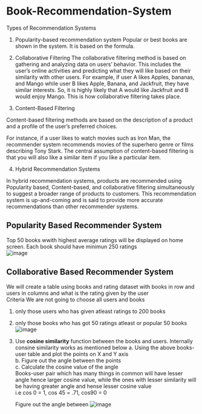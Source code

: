 # Book-Recommendation-System

Types of Recommendation Systems
1.	Popularity-based recommendation system
Popular or best books are shown in the system. It is based on the formula.

2.	Collaborative Filtering
The collaborative filtering method is based on gathering and analyzing data on users’ behavior. This includes the user’s online activities and predicting what they will like based on their similarity with other users.
For example, if user A likes Apples, bananas, and Mango while user B likes Apple, Banana, and Jackfruit, they have similar interests. So, it is highly likely that A would like Jackfruit and B would enjoy Mango. This is how collaborative filtering takes place.

3.	Content-Based Filtering

Content-based filtering methods are based on the description of a product and a profile of the user’s preferred choices. 

For instance, if a user likes to watch movies such as Iron Man, the recommender system recommends movies of the superhero genre or films describing Tony Stark. The central assumption of content-based filtering is that you will also like a similar item if you like a particular item.

4.	Hybrid Recommendation Systems

In hybrid recommendation systems, products are recommended using Popularity based, Content-based, and collaborative filtering simultaneously to suggest a broader range of products to customers. This recommendation system is up-and-coming and is said to provide more accurate recommendations than other recommender systems.

## Popularity Based Recommender System
Top 50 books wwith highest average ratings will be displayed on home screen. Each book should have minimun 250 ratings </br>
![image](https://github.com/ravi0dubey/Book-Recommendation-System/assets/38419795/944028b2-bf7c-451f-990b-f455b92f5e65)

## Collaborative Based Recommender System
We will create a table using books and rating dataset with books in row and users in columns and what is the rating given by the user </br>
Criteria We are not going to choose all users and books
1. only those users who has given atleast ratings to 200 books </br>
2. only those books who has got 50 ratings atleast or popular 50 books </br>
![image](https://github.com/ravi0dubey/Book-Recommendation-System/assets/38419795/20678e54-aa9d-41ba-aed7-51df2f920ca5)
3. Use **cosine similarity** function between the books and users. Internally consine similarity works as mentioned below
   a. Using the above books-user table and plot the points on X and Y axis </br>
   b. Figure out the angle between the points </br>
   c. Calculate the cosine value of the angle </br>
      Books-user pair which has many things in common will have lesser angle hence larger cosine value, while the ones with lesser similarity will be having greater angle and hense lesser cosine value</br>
   i.e cos 0 = 1, cos 45 = .71, cos90 = 0
     
   Figure out the angle between 
![image](https://github.com/ravi0dubey/Book-Recommendation-System/assets/38419795/3517ed64-ba68-4929-82ef-9d917816f36e)
